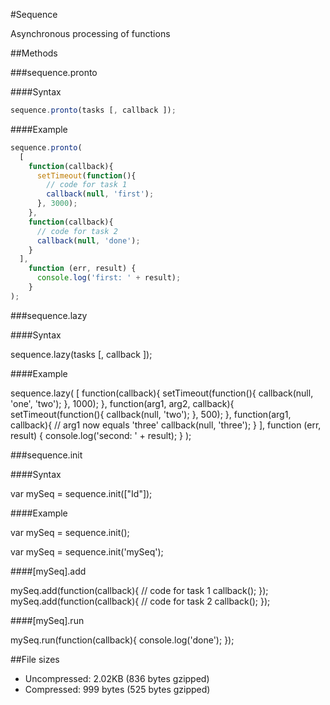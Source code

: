 #Sequence

Asynchronous processing of functions

##Methods

###sequence.pronto

####Syntax

```javascript
sequence.pronto(tasks [, callback ]);
```

####Example

```javascript
sequence.pronto(
  [
    function(callback){
      setTimeout(function(){
        // code for task 1
        callback(null, 'first');
      }, 3000);
    },
    function(callback){
      // code for task 2
      callback(null, 'done');
    }
  ], 
    function (err, result) {
      console.log('first: ' + result); 
    }
);
```
  

###sequence.lazy

####Syntax

  sequence.lazy(tasks [, callback ]);

####Example

  sequence.lazy(
    [
      function(callback){
        setTimeout(function(){
          callback(null, 'one', 'two');
        }, 1000);
      },
      function(arg1, arg2, callback){
        setTimeout(function(){
          callback(null, 'two');
        }, 500);
      },
      function(arg1, callback){
        // arg1 now equals 'three'
        callback(null, 'three');
      }
    ], 
    function (err, result) {
      console.log('second: ' + result);
    }
  );

###sequence.init

####Syntax

  var mySeq = sequence.init(["Id"]);

####Example

  var mySeq = sequence.init();

  var mySeq = sequence.init('mySeq');

####[mySeq].add

  mySeq.add(function(callback){ 
    // code for task 1
    callback();
  });
  mySeq.add(function(callback){ 
    // code for task 2
    callback();
  });

####[mySeq].run

  mySeq.run(function(callback){ 
    console.log('done');
  });

##File sizes
* Uncompressed: 2.02KB (836 bytes gzipped)
* Compressed: 999 bytes (525 bytes gzipped)